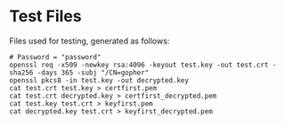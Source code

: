 # Test Files

Files used for testing, generated as follows:

```
# Password = "password"
openssl req -x509 -newkey rsa:4096 -keyout test.key -out test.crt -sha256 -days 365 -subj "/CN=gopher"
openssl pkcs8 -in test.key -out decrypted.key
cat test.crt test.key > certfirst.pem
cat test.crt decrypted.key > certfirst_decrypted.pem
cat test.key test.crt > keyfirst.pem
cat decrypted.key test.crt > keyfirst_decrypted.pem
```
